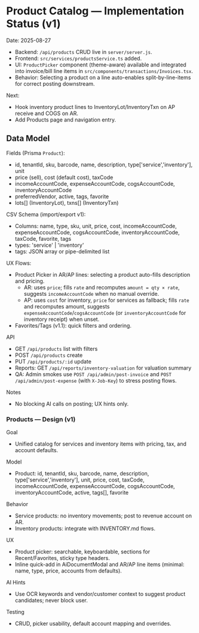 # Product Catalog — Implementation Status (v1)

Date: 2025-08-27

- Backend: `/api/products` CRUD live in `server/server.js`.
- Frontend: `src/services/productsService.ts` added.
- UI: `ProductPicker` component (theme-aware) available and integrated into invoice/bill line items in `src/components/transactions/Invoices.tsx`.
- Behavior: Selecting a product on a line auto-enables split-by-line-items for correct posting downstream.

Next:
- Hook inventory product lines to InventoryLot/InventoryTxn on AP receive and COGS on AR.
- Add Products page and navigation entry.

## Data Model

Fields (Prisma `Product`):
- id, tenantId, sku, barcode, name, description, type['service','inventory'], unit
- price (sell), cost (default cost), taxCode
- incomeAccountCode, expenseAccountCode, cogsAccountCode, inventoryAccountCode
- preferredVendor, active, tags, favorite
- lots[] (InventoryLot), txns[] (InventoryTxn)

CSV Schema (import/export v1):
- Columns: name, type, sku, unit, price, cost, incomeAccountCode, expenseAccountCode, cogsAccountCode, inventoryAccountCode, taxCode, favorite, tags
- types: 'service' | 'inventory'
- tags: JSON array or pipe-delimited list

UX Flows:
- Product Picker in AR/AP lines: selecting a product auto-fills description and pricing.
  - AR: uses `price`; fills `rate` and recomputes `amount = qty × rate`, suggests `incomeAccountCode` when no manual override.
  - AP: uses `cost` for inventory, `price` for services as fallback; fills `rate` and recomputes amount, suggests `expenseAccountCode`/`cogsAccountCode` (or `inventoryAccountCode` for inventory receipt) when unset.
- Favorites/Tags (v1.1): quick filters and ordering.

API
- GET `/api/products` list with filters
- POST `/api/products` create
- PUT `/api/products/:id` update
- Reports: GET `/api/reports/inventory-valuation` for valuation summary
 - QA: Admin smokes use `POST /api/admin/post-invoice` and `POST /api/admin/post-expense` (with `X-Job-Key`) to stress posting flows.

Notes
- No blocking AI calls on posting; UX hints only.

### Products — Design (v1)

Goal
- Unified catalog for services and inventory items with pricing, tax, and account defaults.

Model
- Product: id, tenantId, sku, barcode, name, description, type['service','inventory'], unit, price, cost, taxCode,
  incomeAccountCode, expenseAccountCode, cogsAccountCode, inventoryAccountCode, active, tags[], favorite

Behavior
- Service products: no inventory movements; post to revenue account on AR.
- Inventory products: integrate with INVENTORY.md flows.

UX
- Product picker: searchable, keyboardable, sections for Recent/Favorites, sticky type headers.
- Inline quick-add in AiDocumentModal and AR/AP line items (minimal: name, type, price, accounts from defaults).

AI Hints
- Use OCR keywords and vendor/customer context to suggest product candidates; never block user.

Testing
- CRUD, picker usability, default account mapping and overrides.


